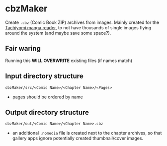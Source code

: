 # cbzMaker

Create `.cbz` (Comic Book ZIP) archives from images.
Mainly created for the [Tachiyomi manga reader](https://github.com/tachiyomiorg/tachiyomi), to not have thousands of single images flying around the system (and maybe save some space?).


## Fair waring
Running this **WILL OVERWRITE** existing files (if names match)


## Input directory structure
`cbzMaker/src/<Comic Name>/<Chapter Name>/<Pages>`
- pages should be ordered by name


## Output directory structure
`cbzMaker/out/<Comic Name>/<Chapter Name>.cbz`
- an additional `.nomedia` file is created next to the chapter archives, so that gallery apps ignore potentially created thumbnail/cover images.
